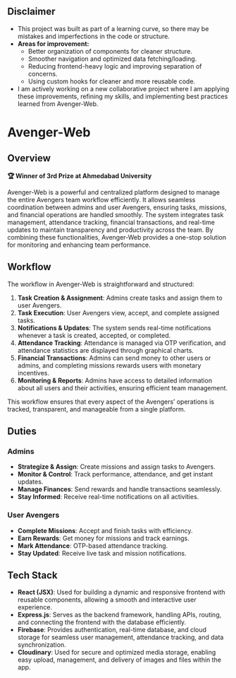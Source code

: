 ## Disclaimer

- This project was built as part of a learning curve, so there may be mistakes and imperfections in the code or structure.  
- **Areas for improvement:**  
  - Better organization of components for cleaner structure.  
  - Smoother navigation and optimized data fetching/loading.  
  - Reducing frontend-heavy logic and improving separation of concerns.  
  - Using custom hooks for cleaner and more reusable code.  
- I am actively working on a new collaborative project where I am applying these improvements, refining my skills, and implementing best practices learned from Avenger-Web.


# Avenger-Web



## Overview

**🏆 Winner of 3rd Prize at Ahmedabad University**

Avenger-Web is a powerful and centralized platform designed to manage the entire Avengers team workflow efficiently. It allows seamless coordination between admins and user Avengers, ensuring tasks, missions, and financial operations are handled smoothly. The system integrates task management, attendance tracking, financial transactions, and real-time updates to maintain transparency and productivity across the team. By combining these functionalities, Avenger-Web provides a one-stop solution for monitoring and enhancing team performance.

## Workflow

The workflow in Avenger-Web is straightforward and structured:  

1. **Task Creation & Assignment**: Admins create tasks and assign them to user Avengers.  
2. **Task Execution**: User Avengers view, accept, and complete assigned tasks.  
3. **Notifications & Updates**: The system sends real-time notifications whenever a task is created, accepted, or completed.  
4. **Attendance Tracking**: Attendance is managed via OTP verification, and attendance statistics are displayed through graphical charts.  
5. **Financial Transactions**: Admins can send money to other users or admins, and completing missions rewards users with monetary incentives.  
6. **Monitoring & Reports**: Admins have access to detailed information about all users and their activities, ensuring efficient team management.

This workflow ensures that every aspect of the Avengers’ operations is tracked, transparent, and manageable from a single platform.

## Duties

### Admins
- **Strategize & Assign**: Create missions and assign tasks to Avengers.  
- **Monitor & Control**: Track performance, attendance, and get instant updates.  
- **Manage Finances**: Send rewards and handle transactions seamlessly.  
- **Stay Informed**: Receive real-time notifications on all activities.  

### User Avengers
- **Complete Missions**: Accept and finish tasks with efficiency.  
- **Earn Rewards**: Get money for missions and track earnings.  
- **Mark Attendance**: OTP-based attendance tracking.  
- **Stay Updated**: Receive live task and mission notifications.  

## Tech Stack

- **React (JSX)**: Used for building a dynamic and responsive frontend with reusable components, allowing a smooth and interactive user experience.  
- **Express.js**: Serves as the backend framework, handling APIs, routing, and connecting the frontend with the database efficiently.  
- **Firebase**: Provides authentication, real-time database, and cloud storage for seamless user management, attendance tracking, and data synchronization.  
- **Cloudinary**: Used for secure and optimized media storage, enabling easy upload, management, and delivery of images and files within the app.

